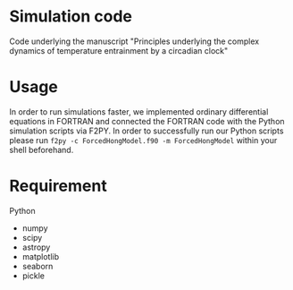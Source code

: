 # Simulation code

Code underlying the manuscript "Principles underlying the complex dynamics of temperature entrainment by a circadian clock"  

# Usage

In order to run simulations faster, we implemented ordinary differential equations in FORTRAN and connected the FORTRAN code with the Python simulation scripts via F2PY. In order to successfully run our Python scripts please run ```f2py -c ForcedHongModel.f90 -m ForcedHongModel``` within your shell beforehand.


# Requirement
Python
* numpy
* scipy
* astropy
* matplotlib
* seaborn
* pickle
